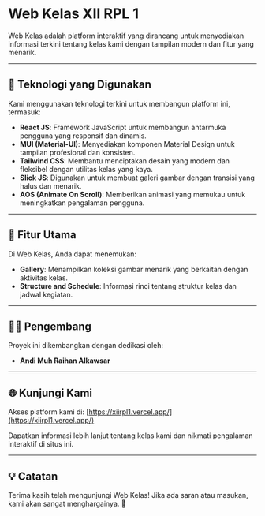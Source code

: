 # Web Kelas XII RPL 1

Web Kelas adalah platform interaktif yang dirancang untuk menyediakan informasi terkini tentang kelas kami dengan tampilan modern dan fitur yang menarik.

---

## 🚀 Teknologi yang Digunakan

Kami menggunakan teknologi terkini untuk membangun platform ini, termasuk:

- **React JS**: Framework JavaScript untuk membangun antarmuka pengguna yang responsif dan dinamis.
- **MUI (Material-UI)**: Menyediakan komponen Material Design untuk tampilan profesional dan konsisten.
- **Tailwind CSS**: Membantu menciptakan desain yang modern dan fleksibel dengan utilitas kelas yang kaya.
- **Slick JS**: Digunakan untuk membuat galeri gambar dengan transisi yang halus dan menarik.
- **AOS (Animate On Scroll)**: Memberikan animasi yang memukau untuk meningkatkan pengalaman pengguna.

---

## 🎯 Fitur Utama

Di Web Kelas, Anda dapat menemukan:

- **Gallery**: Menampilkan koleksi gambar menarik yang berkaitan dengan aktivitas kelas.
- **Structure and Schedule**: Informasi rinci tentang struktur kelas dan jadwal kegiatan.

---

## 👨‍💻 Pengembang

Proyek ini dikembangkan dengan dedikasi oleh:

- **Andi Muh Raihan Alkawsar**

---

## 🌐 Kunjungi Kami

Akses platform kami di: [https://xiirpl1.vercel.app/](https://xiirpl1.vercel.app/)

Dapatkan informasi lebih lanjut tentang kelas kami dan nikmati pengalaman interaktif di situs ini.

---

## 💡 Catatan

Terima kasih telah mengunjungi Web Kelas! Jika ada saran atau masukan, kami akan sangat menghargainya. 🙏

